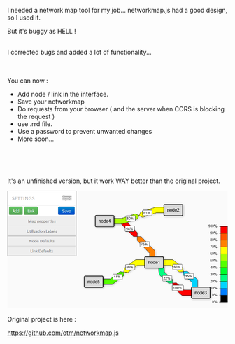 

I needed a network map tool for my job...
networkmap.js had a good design, so I used it.

But it's buggy as HELL !

<br/>
I corrected bugs and added a lot of functionality...
<br/>
<br/><br/>



You can now :

- Add node / link in the interface.
- Save your networkmap
- Do requests from your browser ( and the server when CORS is blocking the request )
- use .rrd file.
- Use a password to prevent unwanted changes
- More soon...

<br/><br/><br/>

It's an unfinished version, but it work WAY better than the original project.



![screenshot](img/networkmap.png)

Original project is here :

https://github.com/otm/networkmap.js
